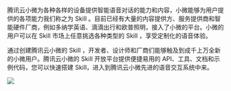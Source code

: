 腾讯云小微为各种各样的设备提供智能语音对话的能力和内容，小微能够为用户提供的各项能力我们称之为 Skill 。目前已经有大量的内容提供方、服务提供商和智能硬件厂商，例如多纳学英语、滴滴出行和欧普照明，接入了小微的平台。小微的用户可以在 Skill 市场上任意挑选各种类型的 Skill ，享受定制化的语音体验。

通过创建腾讯云小微的 Skill ，开发者、设计师和厂商们能够触及到成千上万全新的小微用户。腾讯云小微的 Skill 开放平台提供便捷易用的 API、工具、文档和示例代码，您可以快速搭建 Skill，进入到腾讯云小微先进的语音交互系统中来。

![](https://mc.qcloudimg.com/static/img/83edfc88c09e282260a99504c04a6cf5/image.png)
